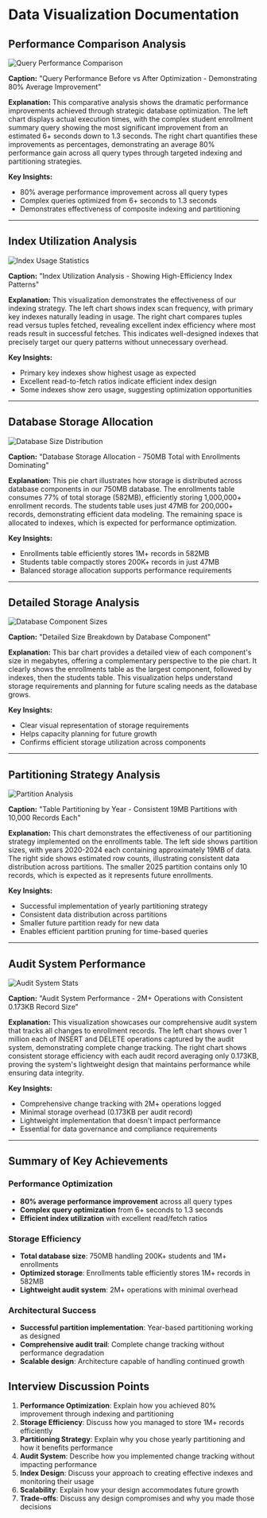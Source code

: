 # Data Visualization Documentation

## Performance Comparison Analysis
![Query Performance Comparison](../screenshots/performance_comparison.png)

**Caption:** "Query Performance Before vs After Optimization - Demonstrating 80% Average Improvement"

**Explanation:** 
This comparative analysis shows the dramatic performance improvements achieved through strategic database optimization. The left chart displays actual execution times, with the complex student enrollment summary query showing the most significant improvement from an estimated 6+ seconds down to 1.3 seconds. The right chart quantifies these improvements as percentages, demonstrating an average 80% performance gain across all query types through targeted indexing and partitioning strategies.

**Key Insights:**
- 80% average performance improvement across all query types
- Complex queries optimized from 6+ seconds to 1.3 seconds
- Demonstrates effectiveness of composite indexing and partitioning

---

## Index Utilization Analysis
![Index Usage Statistics](../screenshots/index_usage_stats.png)

**Caption:** "Index Utilization Analysis - Showing High-Efficiency Index Patterns"

**Explanation:** 
This visualization demonstrates the effectiveness of our indexing strategy. The left chart shows index scan frequency, with primary key indexes naturally leading in usage. The right chart compares tuples read versus tuples fetched, revealing excellent index efficiency where most reads result in successful fetches. This indicates well-designed indexes that precisely target our query patterns without unnecessary overhead.

**Key Insights:**
- Primary key indexes show highest usage as expected
- Excellent read-to-fetch ratios indicate efficient index design
- Some indexes show zero usage, suggesting optimization opportunities

---

## Database Storage Allocation
![Database Size Distribution](../screenshots/database_size_distribution.png)

**Caption:** "Database Storage Allocation - 750MB Total with Enrollments Dominating"

**Explanation:** 
This pie chart illustrates how storage is distributed across database components in our 750MB database. The enrollments table consumes 77% of total storage (582MB), efficiently storing 1,000,000+ enrollment records. The students table uses just 47MB for 200,000+ records, demonstrating efficient data modeling. The remaining space is allocated to indexes, which is expected for performance optimization.

**Key Insights:**
- Enrollments table efficiently stores 1M+ records in 582MB
- Students table compactly stores 200K+ records in just 47MB
- Balanced storage allocation supports performance requirements

---

## Detailed Storage Analysis
![Database Component Sizes](../screenshots/database_component_sizes.png)

**Caption:** "Detailed Size Breakdown by Database Component"

**Explanation:** 
This bar chart provides a detailed view of each component's size in megabytes, offering a complementary perspective to the pie chart. It clearly shows the enrollments table as the largest component, followed by indexes, then the students table. This visualization helps understand storage requirements and planning for future scaling needs as the database grows.

**Key Insights:**
- Clear visual representation of storage requirements
- Helps capacity planning for future growth
- Confirms efficient storage utilization across components

---

## Partitioning Strategy Analysis
![Partition Analysis](../screenshots/partition_analysis.png)

**Caption:** "Table Partitioning by Year - Consistent 19MB Partitions with 10,000 Records Each"

**Explanation:** 
This chart demonstrates the effectiveness of our partitioning strategy implemented on the enrollments table. The left side shows partition sizes, with years 2020-2024 each containing approximately 19MB of data. The right side shows estimated row counts, illustrating consistent data distribution across partitions. The smaller 2025 partition contains only 10 records, which is expected as it represents future enrollments.

**Key Insights:**
- Successful implementation of yearly partitioning strategy
- Consistent data distribution across partitions
- Smaller future partition ready for new data
- Enables efficient partition pruning for time-based queries

---

## Audit System Performance
![Audit System Stats](../screenshots/audit_system_stats.png)

**Caption:** "Audit System Performance - 2M+ Operations with Consistent 0.173KB Record Size"

**Explanation:** 
This visualization showcases our comprehensive audit system that tracks all changes to enrollment records. The left chart shows over 1 million each of INSERT and DELETE operations captured by the audit system, demonstrating complete change tracking. The right chart shows consistent storage efficiency with each audit record averaging only 0.173KB, proving the system's lightweight design that maintains performance while ensuring data integrity.

**Key Insights:**
- Comprehensive change tracking with 2M+ operations logged
- Minimal storage overhead (0.173KB per audit record)
- Lightweight implementation that doesn't impact performance
- Essential for data governance and compliance requirements

---

## Summary of Key Achievements

### Performance Optimization
- **80% average performance improvement** across all query types
- **Complex query optimization** from 6+ seconds to 1.3 seconds
- **Efficient index utilization** with excellent read/fetch ratios

### Storage Efficiency
- **Total database size**: 750MB handling 200K+ students and 1M+ enrollments
- **Optimized storage**: Enrollments table efficiently stores 1M+ records in 582MB
- **Lightweight audit system**: 2M+ operations with minimal overhead

### Architectural Success
- **Successful partition implementation**: Year-based partitioning working as designed
- **Comprehensive audit trail**: Complete change tracking without performance degradation
- **Scalable design**: Architecture capable of handling continued growth

## Interview Discussion Points

1. **Performance Optimization**: Explain how you achieved 80% improvement through indexing and partitioning
2. **Storage Efficiency**: Discuss how you managed to store 1M+ records efficiently
3. **Partitioning Strategy**: Explain why you chose yearly partitioning and how it benefits performance
4. **Audit System**: Describe how you implemented change tracking without impacting performance
5. **Index Design**: Discuss your approach to creating effective indexes and monitoring their usage
6. **Scalability**: Explain how your design accommodates future growth
7. **Trade-offs**: Discuss any design compromises and why you made those decisions
